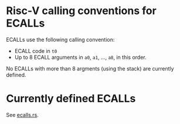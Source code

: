 # Risc-V calling conventions for ECALLs

ECALLs use the following calling convention:

- ECALL code in `t0`
- Up to 8 ECALL arguments in `a0`, `a1`, ..., `a8`, in this order.

No ECALLs with more than 8 argments (using the stack) are currently defined.

# Currently defined ECALLs

See [ecalls.rs](../app-sdk/src/ecalls.rs).
